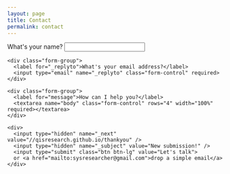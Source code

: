 ```yaml
---
layout: page
title: Contact
permalink: contact
---
```


  <form action="//formspree.io/sysresearcher@gmail.com" role="form" method="POST">
    <div class="form-group">
      <label for="name">What's your name?</label>
      <input type="text" name="name" class="form-control" required>
    </div>

    <div class="form-group">
      <label for="_replyto">What's your email address?</label>
      <input type="email" name="_replyto" class="form-control" required>
    </div>

    <div class="form-group">
      <label for="message">How can I help you?</label>
      <textarea name="body" class="form-control" rows="4" width="100%" required></textarea>
    </div>

    <div>
      <input type="hidden" name="_next" value="//qisresearch.github.io/thankyou" />
      <input type="hidden" name="_subject" value="New submission!" />
      <input type="submit" class="btn btn-lg" value="Let's talk">
      or <a href="mailto:sysresearcher@gmail.com">drop a simple email</a>
    </div>
  </form>
